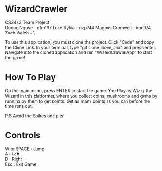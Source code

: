 # WizardCrawler
CS3443 Team Project\
Duong Nguye - qfm197
Luke Rykta - nzp744
Magnus Cromwell - imd074
Zach Welch - \

To use this application, you must clone the project. Click "Code" and copy the Clone Link. In your terminal, type "git clone *clone_link*" and press enter. Navigate into the cloned application and run "WizardCrawlerApp" to start the game!

# How To Play
On the main menu, press ENTER to start the game. You Play as Wizzy the Wizard in this platformer, where you collect coins, mushrooms and gems by running by them to get points. Get as many points as you can before the time runs out. 

P.S Avoid the Spikes and pits!

# Controls
W or SPACE : Jump \
A : Left \
D : Right \
Esc : Exit Game
